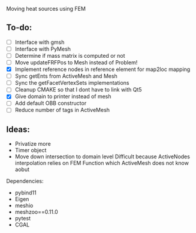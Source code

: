 Moving heat sources using FEM

To-do:
------
- [ ] Interface with gmsh
- [ ] Interface with PyMesh
- [ ] Determine if mass matrix is computed or not
- [ ] Move updateFRFPos to Mesh instead of Problem!
- [x] Implement reference nodes in reference element for map2loc mapping
- [ ] Sync getEnts from ActiveMesh and Mesh
- [ ] Sync the getFacetVertexSets implementations
- [ ] Cleanup CMAKE so that I dont have to link with Qt5
- [x] Give domain to printer instead of mesh
- [ ] Add default OBB constructor
- [ ] Reduce number of tags in ActiveMesh

Ideas:
------
- Privatize more
- Timer object
- Move down intersection to domain level
Difficult because ActiveNodes interpolation relies on
FEM Function which ActiveMesh does not know aobut

Dependencies:

- pybind11
- Eigen
- meshio
- meshzoo==0.11.0
- pytest
- CGAL
